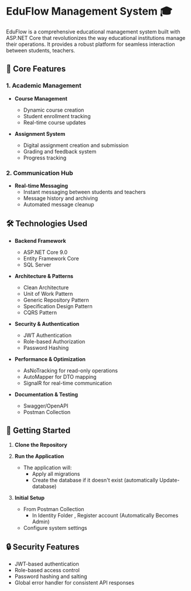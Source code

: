 # EduFlow Management System 🎓

EduFlow is a comprehensive educational management system built with ASP.NET Core that revolutionizes the way educational institutions manage their operations. It provides a robust platform for seamless interaction between students, teachers.

## 🌟 Core Features

### 1. Academic Management
- **Course Management**
  - Dynamic course creation
  - Student enrollment tracking
  - Real-time course updates

- **Assignment System**
  - Digital assignment creation and submission
  - Grading and feedback system
  - Progress tracking

### 2. Communication Hub
- **Real-time Messaging**
  - Instant messaging between students and teachers
  - Message history and archiving
  - Automated message cleanup

## 🛠️ Technologies Used

- **Backend Framework**
  - ASP.NET Core 9.0
  - Entity Framework Core
  - SQL Server

- **Architecture & Patterns**
  - Clean Architecture
  - Unit of Work Pattern
  - Generic Repository Pattern
  - Specification Design Pattern
  - CQRS Pattern

- **Security & Authentication**
  - JWT Authentication
  - Role-based Authorization
  - Password Hashing

- **Performance & Optimization**
  - AsNoTracking for read-only operations
  - AutoMapper for DTO mapping
  - SignalR for real-time communication

- **Documentation & Testing**
  - Swagger/OpenAPI
  - Postman Collection

## 🚀 Getting Started

1. **Clone the Repository**

2. **Run the Application**
   - The application will:
      - Apply all migrations
      - Create the database if it doesn't exist (automatically Update-database)
  
3. **Initial Setup**
   - From Postman Collection
      - In Identity Folder , Register account (Automatically Becomes Admin)
   - Configure system settings

## 🔒 Security Features

- JWT-based authentication
- Role-based access control
- Password hashing and salting
- Global error handler for consistent API responses
